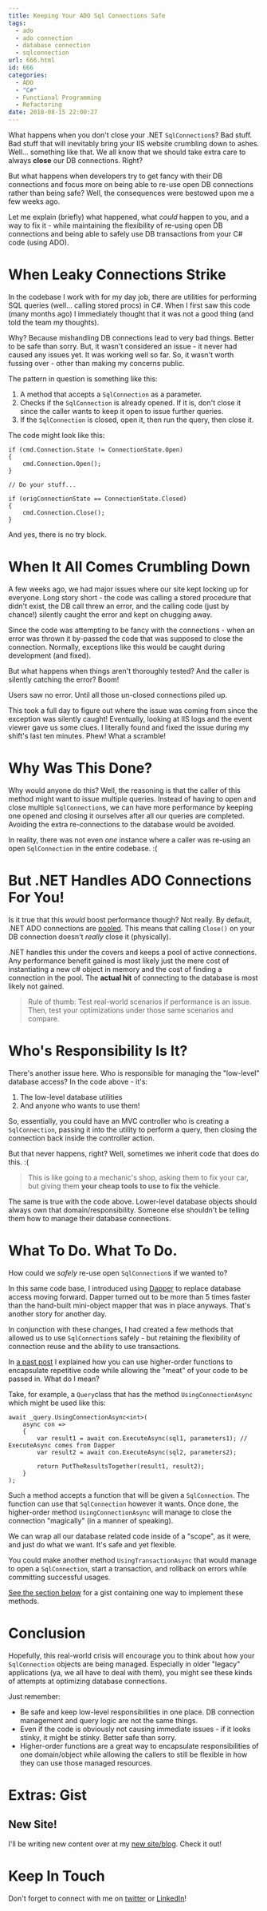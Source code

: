 ```yaml
---
title: Keeping Your ADO Sql Connections Safe
tags:
  - ado
  - ado connection
  - database connection
  - sqlconnection
url: 666.html
id: 666
categories:
  - ADO
  - "C#"
  - Functional Programming
  - Refactoring
date: 2018-08-15 22:00:27
---
```


What happens when you don't close your .NET `SqlConnection`s? Bad stuff. Bad stuff that will inevitably bring your IIS website crumbling down to ashes. Well... something like that. We all know that we should take extra care to always **close** our DB connections. Right?

But what happens when developers try to get fancy with their DB connections and focus more on being able to re-use open DB connections rather than being safe? Well, the consequences were bestowed upon me a few weeks ago.

Let me explain (briefly) what happened, what _could_ happen to you, and a way to fix it - while maintaining the flexibility of re-using open DB connections and being able to safely use DB transactions from your C# code (using ADO).

<!--more-->

# When Leaky Connections Strike

In the codebase I work with for my day job, there are utilities for performing SQL queries (well... calling stored procs) in C#. When I first saw this code (many months ago) I immediately thought that it was not a good thing (and told the team my thoughts).

Why? Because mishandling DB connections lead to very bad things. Better to be safe than sorry. But, it wasn't considered an issue - it never had caused any issues yet. It was working well so far. So, it wasn't worth fussing over - other than making my concerns public.

The pattern in question is something like this:

1. A method that accepts a `SqlConnection` as a parameter.
2. Checks if the `SqlConnection` is already opened. If it is, don't close it since the caller wants to keep it open to issue further queries.
3. If the `SqlConnection` is closed, open it, then run the query, then close it.

The code might look like this:

```
if (cmd.Connection.State != ConnectionState.Open)
{
    cmd.Connection.Open();
}

// Do your stuff...

if (origConnectionState == ConnectionState.Closed)
{
    cmd.Connection.Close();
}
```

And yes, there is no try block.

# When It All Comes Crumbling Down

A few weeks ago, we had major issues where our site kept locking up for everyone. Long story short - the code was calling a stored procedure that didn't exist, the DB call threw an error, and the calling code (just by chance!) silently caught the error and kept on chugging away.

Since the code was attempting to be fancy with the connections - when an error was thrown it by-passed the code that was supposed to close the connection. Normally, exceptions like this would be caught during development (and fixed).

But what happens when things aren't thoroughly tested? And the caller is silently catching the error? Boom!

Users saw no error. Until all those un-closed connections piled up.

This took a full day to figure out where the issue was coming from since the exception was silently caught! Eventually, looking at IIS logs and the event viewer gave us some clues. I literally found and fixed the issue during my shift's last ten minutes. Phew! What a scramble!

# Why Was This Done?

Why would anyone do this? Well, the reasoning is that the caller of this method might want to issue multiple queries. Instead of having to open and close multiple `SqlConnection`s, we can have more performance by keeping one opened and closing it ourselves after all our queries are completed. Avoiding the extra re-connections to the database would be avoided.

In reality, there was not even _one_ instance where a caller was re-using an open `SqlConnection` in the entire codebase. :(

# But .NET Handles ADO Connections For You!

Is it true that this _would_ boost performance though? Not really. By default, .NET ADO connections are [pooled](https://docs.microsoft.com/en-us/dotnet/framework/data/adonet/sql-server-connection-pooling). This means that calling `Close()` on your DB connection doesn't _really_ close it (physically).

.NET handles this under the covers and keeps a pool of active connections. Any performance benefit gained is most likely just the mere cost of instantiating a new c# object in memory and the cost of finding a connection in the pool. The **actual hit** of connecting to the database is most likely not gained.

> Rule of thumb: Test real-world scenarios if performance is an issue. Then, test your optimizations under those same scenarios and compare.

# Who's Responsibility Is It?

There's another issue here. Who is responsible for managing the "low-level" database access? In the code above - it's:

1. The low-level database utilities
2. And anyone who wants to use them!

So, essentially, you could have an MVC controller who is creating a `SqlConnection`, passing it into the utility to perform a query, then closing the connection back inside the controller action.

But that never happens, right? Well, sometimes we inherit code that does do this. :(

> This is like going to a mechanic's shop, asking them to fix your car, but giving them **your cheap tools to use to fix the vehicle**.

The same is true with the code above. Lower-level database objects should always own that domain/responsibility. Someone else shouldn't be telling them how to manage their database connections.

# What To Do. What To Do.

How could we _safely_ re-use open `SqlConnection`s if we wanted to?

In this same code base, I introduced using [Dapper](https://github.com/StackExchange/Dapper) to replace database access moving forward. Dapper turned out to be more than 5 times faster than the hand-built mini-object mapper that was in place anyways. That's another story for another day.

In conjunction with these changes, I had created a few methods that allowed us to use `SqlConnection`s safely - but retaining the flexibility of connection reuse and the ability to use transactions.

In [a past post](https://www.blog.jamesmichaelhickey.com/csharp-functional-programming-a-simple-use-case/) I explained how you can use higher-order functions to encapsulate repetitive code while allowing the "meat" of your code to be passed in. What do I mean?

Take, for example, a `Query`class that has the method `UsingConnectionAsync` which might be used like this:

```
await _query.UsingConnectionAsync<int>(
    async con =>
    {
        var result1 = await con.ExecuteAsync(sql1, parameters1); // ExecuteAsync comes from Dapper
        var result2 = await con.ExecuteAsync(sql2, parameters2);

        return PutTheResultsTogether(result1, result2);
    }
);
```

Such a method accepts a function that will be given a `SqlConnection`. The function can use that `SqlConnection` however it wants. Once done, the higher-order method `UsingConnectionAsync` will manage to close the connection "magically" (in a manner of speaking).

We can wrap all our database related code inside of a "scope", as it were, and just do what we want. It's safe and yet flexible.

You could make another method `UsingTransactionAsync` that would manage to open a `SqlConnection`, start a transaction, and rollback on errors while committing successful usages.

[See the section below](#gist) for a gist containing one way to implement these methods.

# Conclusion

Hopefully, this real-world crisis will encourage you to think about how your `SqlConnection` objects are being managed. Especially in older "legacy" applications (ya, we all have to deal with them), you might see these kinds of attempts at optimizing database connections.

Just remember:

- Be safe and keep low-level responsibilities in one place. DB connection management and query logic are not the same things.
- Even if the code is obviously not causing immediate issues - if it looks stinky, it might be stinky. Better safe than sorry.
- Higher-order functions are a great way to encapsulate responsibilities of one domain/object while allowing the callers to still be flexible in how they can use those managed resources.

# <a name="gist"></a> Extras: Gist

<script src="https://gist.github.com/jamesmh/9e1382a567e0891670c2d55b47ec3ba7.js"></script>

## New Site!

I'll be writing new content over at my <a href="https://www.jamesmichaelhickey.com">new site/blog</a>. Check it out!

# Keep In Touch

Don't forget to connect with me on [twitter](https://twitter.com/jamesmh_dev) or [LinkedIn](https://www.linkedin.com/in/jamesmhickey/)!
